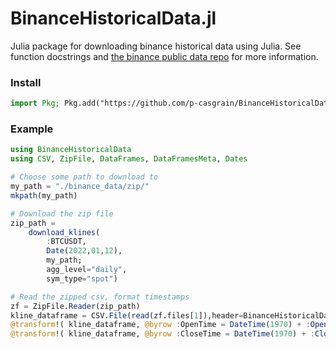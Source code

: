# BinanceHistoricalData.jl
Julia package for downloading binance historical data using Julia.
See function docstrings and [the binance public data repo](https://github.com/binance/binance-public-data) for more information.

### Install
```julia 
import Pkg; Pkg.add("https://github.com/p-casgrain/BinanceHistoricalData.jl")
```
### Example
```julia
using BinanceHistoricalData
using CSV, ZipFile, DataFrames, DataFramesMeta, Dates

# Choose some path to download to
my_path = "./binance_data/zip/"
mkpath(my_path)

# Download the zip file
zip_path = 
    download_klines( 
        :BTCUSDT,
        Date(2022,01,12),
        my_path;
        agg_level="daily",
        sym_type="spot")

# Read the zipped csv, format timestamps
zf = ZipFile.Reader(zip_path)
kline_dataframe = CSV.File(read(zf.files[1]),header=BinanceHistoricalData.tbl_colnames_klines) |> DataFrame
@transform!( kline_dataframe, @byrow :OpenTime = DateTime(1970) + :OpenTime*Millisecond(1) )
@transform!( kline_dataframe, @byrow :CloseTime = DateTime(1970) + :CloseTime*Millisecond(1) )

```